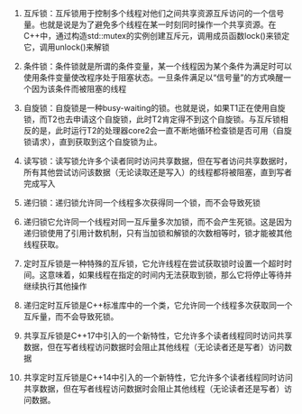 1. 互斥锁：互斥锁用于控制多个线程对他们之间共享资源互斥访问的一个信号量。也就是说是为了避免多个线程在某一时刻同时操作一个共享资源。在C++中，通过构造std::mutex的实例创建互斥元，调用成员函数lock()来锁定它，调用unlock()来解锁
2. 条件锁：条件锁就是所谓的条件变量，某一个线程因为某个条件为满足时可以使用条件变量使改程序处于阻塞状态。一旦条件满足以“信号量”的方式唤醒一个因为该条件而被阻塞的线程
3. 自旋锁：自旋锁是一种busy-waiting的锁。也就是说，如果T1正在使用自旋锁，而T2也去申请这个自旋锁，此时T2肯定得不到这个自旋锁。与互斥锁相反的是，此时运行T2的处理器core2会一直不断地循环检查锁是否可用（自旋锁请求），直到获取到这个自旋锁为止。
4. 读写锁：读写锁允许多个读者同时访问共享数据，但在写者访问共享数据时，所有其他尝试访问该数据（无论读取还是写入）的线程都将被阻塞，直到写者完成写入
5. 递归锁：递归锁允许同一个线程多次获得同一个锁，而不会导致死锁

1. 递归锁它允许同一个线程对同一互斥量多次加锁，而不会产生死锁。这是因为递归锁使用了引用计数机制，只有当加锁和解锁的次数相等时，锁才能被其他线程获取。
2. 定时互斥锁是一种特殊的互斥锁，它允许线程在尝试获取锁时设置一个超时时间。这意味着，如果线程在指定的时间内无法获取到锁，那么它将停止等待并继续执行其他操作
3. 递归定时互斥锁是C++标准库中的一个类，它允许同一个线程多次获取同一个互斥量，而不会导致死锁。
4. 共享互斥锁是C++17中引入的一个新特性，它允许多个读者线程同时访问共享数据，但在写者线程访问数据时会阻止其他线程（无论读者还是写者）访问数据
5. 共享定时互斥锁是C++14中引入的一个新特性，它允许多个读者线程同时访问共享数据，但在写者线程访问数据时会阻止其他线程（无论读者还是写者）访问数据。
